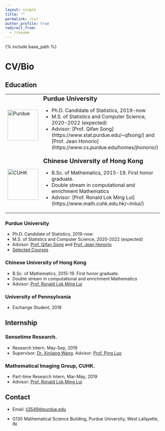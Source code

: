 ```yaml
---
layout: single
title: ""
permalink: /cv/
author_profile: true
redirect_from:
  - /resume
---
```


{% include base_path %}
# <i class="fa fa-fw fa-briefcase "></i> CV/Bio

## Education ##

<table border="0">
 <tr>
    <td> <img src="https://williamlwj.github.io/About/images/Purdue.jpg" alt="Purdue" width="100"/></td>
    <td> <b style="font-size:20px"> Purdue University </b>
        <ul>
            <li> Ph.D. Candidate of Statistics, 2019-now</li>
            <li>M.S. of Statistics and Computer Science, 2020-2022 (expected)</li>
            <li>Advisor: [Prof. Qifan Song](https://www.stat.purdue.edu/~qfsong/) and [Prof. Jean Honorio](https://www.cs.purdue.edu/homes/jhonorio/)</li>
        </ul>
 </tr>
 <tr>
    <td><img src="https://williamlwj.github.io/About/images/CUHK.jpg" alt="CUHK" width="100"/></td>
    <td> <b style="font-size:20px"> Chinese University of Hong Kong </b>
        <ul>
            <li> B.Sc. of Mathematics, 2015-19. First honor graduate. </li>
            <li>Double stream in computational and enrichment Mathematics </li>
            <li>Advisor: [Prof. Ronald Lok Ming Lui](https://www.math.cuhk.edu.hk/~lmlui/) </li>
        </ul>
 </tr>
</table>

### Purdue University ### 

  * Ph.D. Candidate of Statistics, 2019-now
  * M.S. of Statistics and Computer Science, 2020-2022 (expected)
  * Advisor: [Prof. Qifan Song](https://www.stat.purdue.edu/~qfsong/) and [Prof. Jean Honorio](https://www.cs.purdue.edu/homes/jhonorio/)
  * [Selected Courses](https://williamlwj.github.io/About/courses/)

### Chinese University of Hong Kong ###
  * B.Sc. of Mathematics, 2015-19. First honor graduate.
  * Double stream in computational and enrichment Mathematics
  * Advisor: [Prof. Ronald Lok Ming Lui](https://www.math.cuhk.edu.hk/~lmlui/)

### University of Pennsylvania ###
  * Exchange Student, 2018 
  


## Internship ##

### Sensetime Research. ###
  * Research Intern. May-Sep, 2019
  * Supervisor: [Dr. Xinjiang Wang](https://scholar.google.com/citations?hl=en&user=q4lnWaoAAAAJ&view_op=list_works). Advisor: [Prof. Ping Luo](https://luoping.me)

### Mathematical Imaging Group, CUHK. ###
  * Part-time Research Intern,  Mar-May, 2019
  * Advisor: [Prof. Ronald Lok Ming Lui](https://www.math.cuhk.edu.hk/~lmlui/)
  
<!---
## Service ##
  * Conferences/Workshops Reviewer
  * ICML2021, NeurIPS2021, OPT2021, ICLR2022
  * Journals Reviewer
    * IEEE/CAA Journal of Automatica Sinica (JAS)
-->

## Contact ##
* [<i class="fa fa-fw fa-envelope fa-lg"></i>](mailto:li3549@purdue.edu) Email: li3549@purdue.edu

* [<i class="fa fa-fw fa-map-marker fa-lg"></i>](https://www.google.com/maps/place/Mathematical+Sciences+Bldg,+West+Lafayette,+IN+47907/@40.4262305,-86.9179395,17z/data=!3m1!4b1!4m5!3m4!1s0x8812e2b3dc1c0b79:0x51c0931a8ca2704!8m2!3d40.4262305!4d-86.9157508)G130 Mathematical Science Building, Purdue University, West Lafayette, IN

